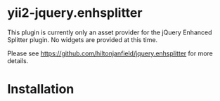 # yii2-jquery.enhsplitter

This plugin is currently only an asset provider for the jQuery Enhanced Splitter plugin.
No widgets are provided at this time.

Please see https://github.com/hiltonjanfield/jquery.enhsplitter for more details.

# Installation


